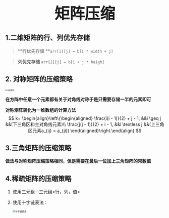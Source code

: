 <center> 
    <font size=60>
        <b>矩阵压缩</b>
    </font>
</center>



## 1.二维矩阵的行、列优先存储

> **行优先存储 **`arr[i][j] = b[i * width + j]`

> **列优先存储** `arr[i][j] = b[i + j * heigh]`



## 2. 对称矩阵的压缩策略

<img src="E:\data-structer\Stack_Queue_Array\对称矩阵.png" alt="对称矩阵" style="zoom:40%;" />

**在方阵中任意一个元素都有关于对角线对称于是只需要存储一半的元素即可**

**对称矩阵转化为一维数组的计算方法**
$$
k=
\begin{align}\left\{\begin{aligned}
\frac{i(i - 1)}{2} + j - 1, &&i \geq j &&(下三角区和主对角线元素)\\
\frac{j(j - 1)}{2} + i - 1, &&i \textless j &&(上三角区元素a_{ij} = a_{ji})
\end{aligned}\right.\end{align}
$$


## 3.三角矩阵的压缩策略

**做法与对称矩阵压缩策略相同，但是需要在最后一位加上三角矩阵的常数值**



## 4.稀疏矩阵的压缩策略

1. 使用三元组--三元组<行，列，值>

2. 使用十字链表法：

   <img src="E:\data-structer\Stack_Queue_Array\十字链表法.png" alt="十字链表法" style="zoom:50%;" />